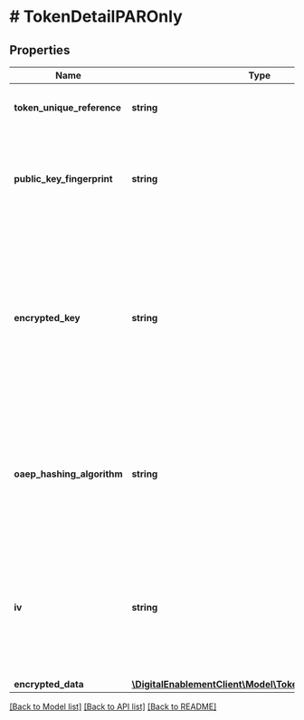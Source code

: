 # # TokenDetailPAROnly

## Properties

Name | Type | Description | Notes
------------ | ------------- | ------------- | -------------
**token_unique_reference** | **string** | Globally unique identifier for the Token, as assigned by MDES.&lt;br&gt;     __Max Length:64__ | [optional] 
**public_key_fingerprint** | **string** | The certificate fingerprint identifying the public key used to encrypt the ephemeral AES key.&lt;br&gt;     __Max Length:64__ Hex-encoded data (case-insensitive). | [optional] 
**encrypted_key** | **string** | One-time use AES key encrypted by the MasterCard public key (as identified by &#39;publicKeyFingerprint&#39;) using the OAEP or RSA Encryption Standard PKCS #1 v1.5 scheme (depending on the value of &#39;oaepHashingAlgorithm&#39;. Requirement is for a 128-bit key (with 256-bit key supported as an option).&lt;br&gt;     __Max Length:512__ | [optional] 
**oaep_hashing_algorithm** | **string** | Hashing algorithm used with the OAEP scheme. If omitted, then the RSA Encryption Standard PKCS #1 v1.5 will be used. Must be either &#39;SHA256&#39; (Use the SHA-256 algorithm) or &#39;SHA512&#39; (Use the SHA-512 algorithm).&lt;br&gt;     __Max Length:6__ | [optional] 
**iv** | **string** | It is recommended to supply a random initialization vector when encrypting the data using the one-time use AES key. Must be exactly 16 bytes (32 character hex string) to match the block size. Hex-encoded data (case-insensitive).  __Max Length:32__ | [optional] 
**encrypted_data** | [**\DigitalEnablementClient\Model\TokenDetailDataPAROnly**](TokenDetailDataPAROnly.md) |  | [optional] 

[[Back to Model list]](../../README.md#documentation-for-models) [[Back to API list]](../../README.md#documentation-for-api-endpoints) [[Back to README]](../../README.md)


